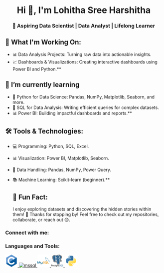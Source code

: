 <h1 align="center">Hi 👋, I'm Lohitha Sree Harshitha</h1>
<h3 align="center">🌟 Aspiring Data Scientist | Data Analyst | Lifelong Learner</h3>

## 🔭 What I'm Working On:
- 📊 Data Analysis Projects: Turning raw data into actionable insights.
- 📈 Dashboards & Visualizations: Creating interactive dashboards using Power BI and Python.**

 ## 🌱 I’m currently learning
- 🚀 Python for Data Science: Pandas, NumPy, Matplotlib, Seaborn, and more.
- 📘 SQL for Data Analysis: Writing efficient queries for complex datasets.
-  📊 Power BI: Building impactful dashboards and reports.**

 ## 🛠️ Tools & Technologies:
- 💻 Programming: Python, SQL, Excel.
- 📊 Visualization: Power BI, Matplotlib, Seaborn.
- 📂 Data Handling: Pandas, NumPy, Power Query.
- 📚 Machine Learning: Scikit-learn (beginner).**

  ## 📌 Fun Fact:
  I enjoy exploring datasets and discovering the hidden stories within them! 🚀 Thanks for stopping by! Feel free to check out my repositories, collaborate, or reach out 😊.

<h3 align="left">Connect with me:</h3>
<p align="left">
</p>

<h3 align="left">Languages and Tools:</h3>
<p align="left"> <a href="https://www.cprogramming.com/" target="_blank" rel="noreferrer"> <img src="https://raw.githubusercontent.com/devicons/devicon/master/icons/c/c-original.svg" alt="c" width="40" height="40"/> </a> <a href="https://www.microsoft.com/en-us/sql-server" target="_blank" rel="noreferrer"> <img src="https://www.svgrepo.com/show/303229/microsoft-sql-server-logo.svg" alt="mssql" width="40" height="40"/> </a> <a href="https://www.mysql.com/" target="_blank" rel="noreferrer"> <img src="https://raw.githubusercontent.com/devicons/devicon/master/icons/mysql/mysql-original-wordmark.svg" alt="mysql" width="40" height="40"/> </a> <a href="https://www.postgresql.org" target="_blank" rel="noreferrer"> <img src="https://raw.githubusercontent.com/devicons/devicon/master/icons/postgresql/postgresql-original-wordmark.svg" alt="postgresql" width="40" height="40"/> </a> <a href="https://www.python.org" target="_blank" rel="noreferrer"> <img src="https://raw.githubusercontent.com/devicons/devicon/master/icons/python/python-original.svg" alt="python" width="40" height="40"/> </a> </p>




